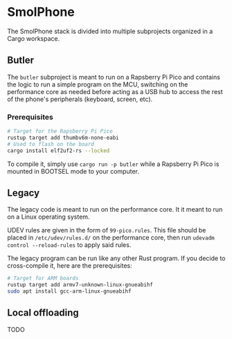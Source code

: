 # SmolPhone

The SmolPhone stack is divided into multiple subprojects organized in a Cargo workspace.

## Butler
The `butler` subproject is meant to run on a Rapsberry Pi Pico and contains the logic
to run a simple program on the MCU, switching on the performance core as needed
before acting as a USB hub to access the rest of the phone's peripherals (keyboard, screen, etc).

### Prerequisites
```sh
# Target for the Rapsberry Pi Pico
rustup target add thumbv6m-none-eabi
# Used to flash on the board
cargo install elf2uf2-rs --locked
```

To compile it, simply use `cargo run -p butler` while a Rapsberry Pi Pico is mounted
in BOOTSEL mode to your computer.

## Legacy
The legacy code is meant to run on the performance core. It it meant to run on a
Linux operating system.

UDEV rules are given in the form of `99-pico.rules`. This file should be placed in
`/etc/udev/rules.d/` on the performance core, then run `udevadm control --reload-rules` 
to apply said rules.

The legacy program can be run like any other Rust program. If you decide to cross-compile
it, here are the prerequisites:
```sh
# Target for ARM boards
rustup target add armv7-unknown-linux-gnueabihf
sudo apt install gcc-arm-linux-gnueabihf
```

## Local offloading
TODO
